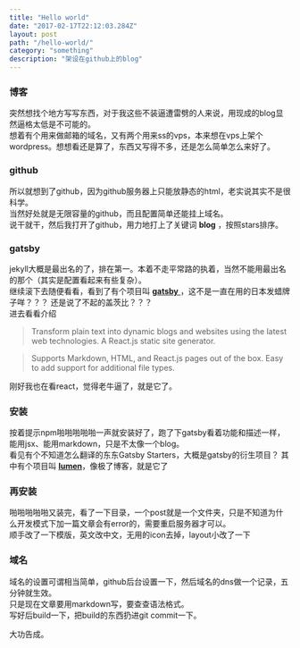 ```yaml
---
title: "Hello world"
date: "2017-02-17T22:12:03.284Z"
layout: post
path: "/hello-world/"
category: "something"
description: "架设在github上的blog"
---
```

### 博客
突然想找个地方写写东西，对于我这些不装逼遭雷劈的人来说，用现成的blog显然逼格太低是不可能的。       
想着有个用来做邮箱的域名，又有两个用来ss的vps，本来想在vps上架个wordpress。想想看还是算了，东西又写得不多，还是怎么简单怎么来好了。  

### github
所以就想到了github，因为github服务器上只能放静态的html，老实说其实不是很科学。  
当然好处就是无限容量的github，而且配置简单还能挂上域名。    
说干就干，然后我打开了github，用力地打上了关键词 **blog** ，按照stars排序。 

### gatsby
jekyll大概是最出名的了，排在第一。本着不走平常路的执着，当然不能用最出名的那个（其实是配置看起来有些复杂）。     
继续滚下去随便看看，看到了有个项目叫 <a href="https://github.com/gatsbyjs/gatsby" target="_blank"/>**gatsby** </a>，这不是一直在用的日本发蜡牌子咩？？？ 还是说了不起的盖茨比？？？   
进去看看介绍
>Transform plain text into dynamic blogs and websites using the latest web technologies. A React.js static site generator.

>Supports Markdown, HTML, and React.js pages out of the box. Easy to add support for additional file types.

刚好我也在看react，觉得老牛逼了，就是它了。

### 安装
按着提示npm啪啪啪啪啪一声就安装好了，跑了下gatsby看着功能和描述一样，能用jsx、能用markdown，只是不太像一个blog。  
看见有个不知道怎么翻译的东东Gatsby Starters，大概是gatsby的衍生项目？
其中有个项目叫 <a href="https://github.com/wpioneer/gatsby-starter-lumen" target="_blank"/>**lumen**</a>，像极了博客，就是它了


### 再安装
啪啪啪啪啪又装完，看了一下目录，一个post就是一个文件夹，只是不知道为什么开发模式下加一篇文章会有error的，需要重启服务器才可以。    
顺手改了一下模版，英文改中文，无用的icon去掉，layout小改了一下


### 域名
域名的设置可谓相当简单，github后台设置一下，然后域名的dns做一个记录，五分钟就生效。  
只是现在文章要用markdown写，要查查语法格式。   
写好后build一下，把build的东西扔进git commit一下。   

大功告成。